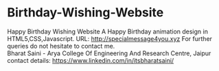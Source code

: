 # Birthday-Wishing-Website
Happy Birthday Wishing Website  A Happy Birthday animation design in HTML5,CSS,Javascript.
URL: http://specialmessage4you.xyz  For further queries do not hesitate to contact me.  
Bharat Saini - Arya College Of Engineering And Research Centre, Jaipur  
contact details: https://www.linkedin.com/in/itsbharatsaini/

